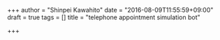 +++
author = "Shinpei Kawahito"
date = "2016-08-09T11:55:59+09:00"
draft = true
tags = []
title = "telephone appointment simulation bot"

+++

